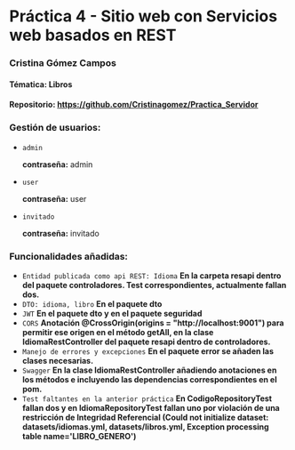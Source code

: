# Práctica 4 - Sitio web con Servicios web basados en REST
### Cristina Gómez Campos

#### Tématica: Libros
#### Repositorio: https://github.com/Cristinagomez/Practica_Servidor
### **Gestión de usuarios:**

- `admin` 

    **contraseña:** admin
- `user` 

    **contraseña:** user
- `invitado` 

    **contraseña:** invitado

### **Funcionalidades añadidas:**

- `Entidad publicada como api REST: Idioma`
  **En la carpeta resapi dentro del paquete controladores. Test correspondientes, actualmente fallan dos.**
- `DTO: idioma, libro`
  **En el paquete dto**
- `JWT`
  **En el paquete dto y en el paquete seguridad**
- `CORS`
  **Anotación @CrossOrigin(origins = "http://localhost:9001") para permitir ese origen en el método getAll, en la clase IdiomaRestController del paquete resapi dentro de controladores.**
- `Manejo de errores y excepciones`
  **En el paquete error se añaden las clases necesarias.**
- `Swagger`
  **En la clase IdiomaRestController añadiendo anotaciones en los métodos e incluyendo las dependencias correspondientes en el pom.**
- `Test faltantes en la anterior práctica`
  **En CodigoRepositoryTest fallan dos y en IdiomaRepositoryTest fallan uno por violación de una restricción de Integridad Referencial (Could not initialize dataset: datasets/idiomas.yml, datasets/libros.yml, Exception processing table name='LIBRO_GENERO')**


